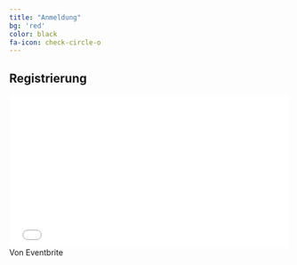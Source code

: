 ```yaml
---
title: "Anmeldung"
bg: 'red'
color: black
fa-icon: check-circle-o
---
```


## Registrierung

<iframe src="//eventbrite.de/tickets-external?eid=35216090274&ref=etckt" frameborder="0" height="275" width="100%" vspace="0" hspace="0" marginheight="5" marginwidth="5" scrolling="auto" allowtransparency="true"></iframe>
Von Eventbrite
